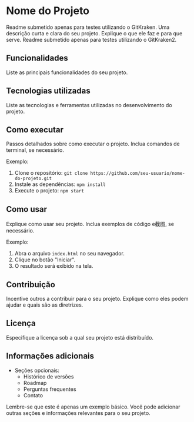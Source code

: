 # Nome do Projeto

Readme submetido apenas para testes utilizando o GitKraken.
Uma descrição curta e clara do seu projeto. Explique o que ele faz e para que serve.
Readme submetido apenas para testes utilizando o GitKraken2.

## Funcionalidades

Liste as principais funcionalidades do seu projeto.

## Tecnologias utilizadas

Liste as tecnologias e ferramentas utilizadas no desenvolvimento do projeto.

## Como executar

Passos detalhados sobre como executar o projeto. Inclua comandos de terminal, se necessário.

Exemplo:

1. Clone o repositório: `git clone https://github.com/seu-usuario/nome-do-projeto.git`
2. Instale as dependências: `npm install`
3. Execute o projeto: `npm start`

## Como usar

Explique como usar seu projeto. Inclua exemplos de código e截图, se necessário.

Exemplo:

1. Abra o arquivo `index.html` no seu navegador.
2. Clique no botão "Iniciar".
3. O resultado será exibido na tela.

## Contribuição

Incentive outros a contribuir para o seu projeto. Explique como eles podem ajudar e quais são as diretrizes.

## Licença

Especifique a licença sob a qual seu projeto está distribuído.

## Informações adicionais

* Seções opcionais:
    * Histórico de versões
    * Roadmap
    * Perguntas frequentes
    * Contato

Lembre-se que este é apenas um exemplo básico. Você pode adicionar outras seções e informações relevantes para o seu projeto.
